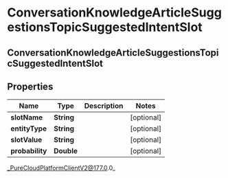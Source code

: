 # ConversationKnowledgeArticleSuggestionsTopicSuggestedIntentSlot

## ConversationKnowledgeArticleSuggestionsTopicSuggestedIntentSlot

## Properties

|Name | Type | Description | Notes|
|------------ | ------------- | ------------- | -------------|
| **slotName** | **String** |  | [optional] |
| **entityType** | **String** |  | [optional] |
| **slotValue** | **String** |  | [optional] |
| **probability** | **Double** |  | [optional] |



_PureCloudPlatformClientV2@177.0.0_
